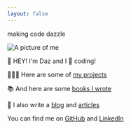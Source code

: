 ```yaml
---
layout: false
---
```


<div class="two-column grid">
<div class="align-vertical">
    <p class="text-xl gradient-text text-right brand-font bold uppercase">
        making code dazzle
    </p>
</div>
    <img id="pic" src="/images/muppet.webp" alt="A picture of me" class="daz dropshadow align-vertical">
</div>

<div class="text-center">

<p class="text-l bold">👋 HEY! I'm Daz and I 💜 coding!</p>

👨🏼‍💻 Here are some of [my projects](/projects)

📚 And here are some [books I wrote](/books)

📝 I also write a [blog](/blog) and [ articles](https://www.sitepoint.com/author/djones/)

You can find me on <i class="fa-brands fa-github"></i> [GitHub](https://github.com/daz-codes) and <i class="fa-brands fa-linkedin"></i> [LinkedIn](https://www.linkedin.com/in/daz-codes/)

</div>
